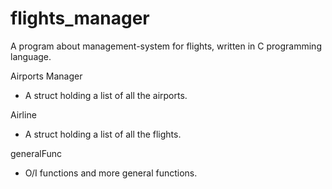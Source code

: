 # flights_manager
A program about management-system for flights, written in C programming language.

Airports Manager
- A struct holding a list of all the airports.

Airline
- A struct holding a list of all the flights.

generalFunc
- O/I functions and more general functions.
